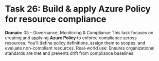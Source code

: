 # Task 26: Build & apply Azure Policy for resource compliance
**Domain:** 05 - Governance, Monitoring & Compliance
This task focuses on creating and applying **Azure Policy** to enforce compliance across resources. You'll define policy definitions, assign them to scopes, and evaluate non-compliant resources.
Real-world use: Ensures organizational standards are met and prevents drift from compliance baselines.